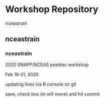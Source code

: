 # Workshop Repository
nceastrain
## nceastrain
### nceastrain

2020 SNAPP/NCEAS postdoc workshop

Feb 18-21, 2020

updating lines via R console on git

save, check box (m will move) and hit commit
